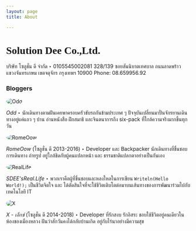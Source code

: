 ```yaml
---
layout: page
title: About

---
```


<h1 style="font-family: Prompt;">Solution Dee Co.,Ltd.</h1>
บริษัท โซลูชั่น ดี จำกัด ‣ 0105545002081
328/139 ซอยสันนิบาตเทศบาล ถนนลาดพร้าว แขวงจันทรเกษม เขตจตุจักร กรุงเทพฯ 10900
Phone: 08.659956.92

### Bloggers

<img src="/cpe/assets/images/authors/odd/odd_128x128.jpg" alt="Odd" style="border-radius:50%">

*Odd* ‣ นักเดินทางตามฝันเคยพาครอบครัวขับรถกันข้ามประเทศ ๆ ปัจจุบันเปลี่ยนมาปั่นจักรยานเดินทางอยู่แค่แถว ๆ บ้าน
อ่านหนังสือ ฝึกสมาธิ และจินตนาการถึง six-pack ที่ใกล้ความจริงมากขึ้นทุกวัน

<img src="/cpe/assets/images/authors/romeoow/romeoow_128x128.jpg" alt="RomeOow" style="border-radius:50%">

*RomeOow* (โซลูชั่น ดี 2013-2016) ‣ Developer และ Backpacker นักเดินทางที่ชื่นชอบการเดินทาง ถ่ายรูป
อยู่ใกล้ชิดกับผู้คนแปลกหน้า และ ธรรมชาติแปลกตาอย่างเป็นกันเอง

<img src="/cpe/assets/images/authors/sdees/sdees_128x128.jpg" alt="RealLife" style="border-radius:50%">

*SDEE'sReal.Life* ‣ พวกเราคือผู้ที่ชื่นชอบและหลงใหลในการเขียน `Writeln(Hello World!);`
เป็นชีวิตจิตใจ และ ได้ตัดสินใจที่จะใช้ชีวิตเติบโตต่อมาบนเส้นทางของการพัฒนาร่วมไปกับเทคโนโลยี IT

<img src="/cpe/assets/images/authors/x/x_128x128.jpg" alt="X" style="border-radius:50%">

*X - เอ็กซ์* (โซลูชั่น ดี 2014-2018) ‣ Developer ที่รักสงบ รักอิสระ ชอบใช้ชีวิตอยู่คนเดียวในห้องของเมืองหลวง ฝันว่าสักวันคงได้กลับบ้านเกิด อยู่กับไร่นาอย่างมีความสุข
